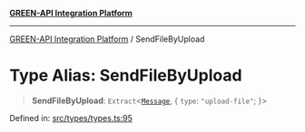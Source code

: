[**GREEN-API Integration Platform**](../README.md)

***

[GREEN-API Integration Platform](../globals.md) / SendFileByUpload

# Type Alias: SendFileByUpload

> **SendFileByUpload**: `Extract`\<[`Message`](Message.md), \{ `type`: `"upload-file"`; \}\>

Defined in: [src/types/types.ts:95](https://github.com/green-api/greenapi-integration/blob/0c6468d26acd573ad1def9f01a1af819fb76eb31/src/types/types.ts#L95)
